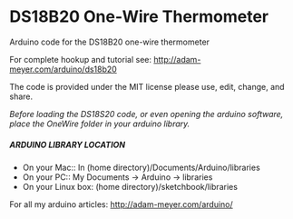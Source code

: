 # DS18B20 One-Wire Thermometer
Arduino code for the DS18B20 one-wire thermometer

For complete hookup and tutorial see: http://adam-meyer.com/arduino/ds18b20

The code is provided under the MIT license please use, edit, change, and share. 

*Before loading the DS18S20 code, or even opening the arduino software, place the OneWire folder in your arduino library.*

##### ARDUINO LIBRARY LOCATION
* On your Mac:: In (home directory)/Documents/Arduino/libraries  
* On your PC:: My Documents -> Arduino -> libraries  
* On your Linux box: (home directory)/sketchbook/libraries  

For all my arduino articles: http://adam-meyer.com/arduino/
